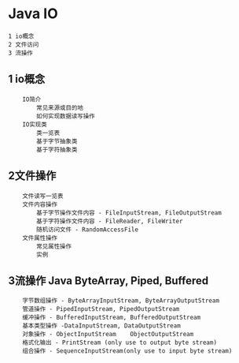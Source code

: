 # Java IO

    1 io概念
    2 文件访问
    3 流操作

## 1 io概念
		IO简介
			常见来源或目的地
			如何实现数据读写操作
		IO实现类
			类一览表
			基于字节抽象类
			基于字符抽象类

## 2文件操作
		文件读写一览表
		文件内容操作
			基于字节操作文件内容 - FileInputStream, FileOutputStream
			基于字符操作文件内容 - FileReader, FileWriter
			随机访问文件 - RandomAccessFile
		文件属性操作
			常见属性操作
			实例

## 3流操作 Java ByteArray, Piped,  Buffered
		字节数组操作 - ByteArrayInputStream, ByteArrayOutputStream
		管道操作 - PipedInputStream, PipedOutputStream
		缓冲操作 - BufferedInputStream, BufferedOutputStream
		基本类型操作 -DataInputStream, DataOutputStream
		对象操作 - ObjectInputStream	ObjectOutputStream
		格式化输出 - PrintStream (only use to output byte stream)
		组合操作 - SequenceInputStream(only use to input byte stream)
